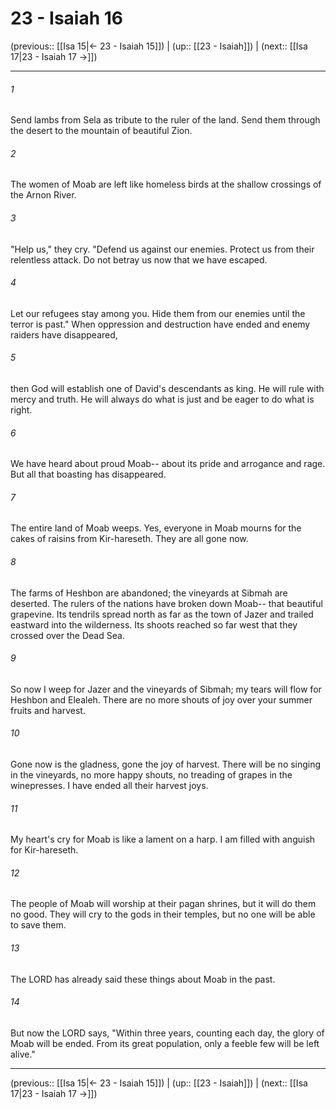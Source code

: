 # 23 - Isaiah 16

(previous:: [[Isa 15|← 23 - Isaiah 15]]) | (up:: [[23 - Isaiah]]) | (next:: [[Isa 17|23 - Isaiah 17 →]])

***


###### 1 
Send lambs from Sela as tribute to the ruler of the land. Send them through the desert to the mountain of beautiful Zion. 

###### 2 
The women of Moab are left like homeless birds at the shallow crossings of the Arnon River. 

###### 3 
"Help us," they cry. "Defend us against our enemies. Protect us from their relentless attack. Do not betray us now that we have escaped. 

###### 4 
Let our refugees stay among you. Hide them from our enemies until the terror is past." When oppression and destruction have ended and enemy raiders have disappeared, 

###### 5 
then God will establish one of David's descendants as king. He will rule with mercy and truth. He will always do what is just and be eager to do what is right. 

###### 6 
We have heard about proud Moab-- about its pride and arrogance and rage. But all that boasting has disappeared. 

###### 7 
The entire land of Moab weeps. Yes, everyone in Moab mourns for the cakes of raisins from Kir-hareseth. They are all gone now. 

###### 8 
The farms of Heshbon are abandoned; the vineyards at Sibmah are deserted. The rulers of the nations have broken down Moab-- that beautiful grapevine. Its tendrils spread north as far as the town of Jazer and trailed eastward into the wilderness. Its shoots reached so far west that they crossed over the Dead Sea. 

###### 9 
So now I weep for Jazer and the vineyards of Sibmah; my tears will flow for Heshbon and Elealeh. There are no more shouts of joy over your summer fruits and harvest. 

###### 10 
Gone now is the gladness, gone the joy of harvest. There will be no singing in the vineyards, no more happy shouts, no treading of grapes in the winepresses. I have ended all their harvest joys. 

###### 11 
My heart's cry for Moab is like a lament on a harp. I am filled with anguish for Kir-hareseth. 

###### 12 
The people of Moab will worship at their pagan shrines, but it will do them no good. They will cry to the gods in their temples, but no one will be able to save them. 

###### 13 
The LORD has already said these things about Moab in the past. 

###### 14 
But now the LORD says, "Within three years, counting each day, the glory of Moab will be ended. From its great population, only a feeble few will be left alive."

***

(previous:: [[Isa 15|← 23 - Isaiah 15]]) | (up:: [[23 - Isaiah]]) | (next:: [[Isa 17|23 - Isaiah 17 →]])
